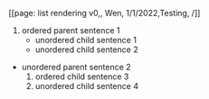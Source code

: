 [[page: list rendering v0,, Wen, 1/1/2022,Testing, /]]

1. ordered parent sentence 1
   - unordered child sentence 1
   - unordered child sentence 2

- unordered parent sentence 2
  1. ordered child sentence 3
  2. unordered child sentence 4
